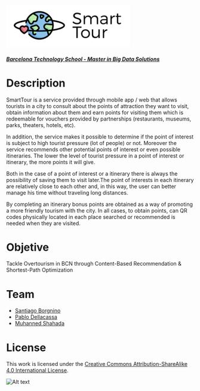 ![BTS](/SmartTour-logo.png)

##### [Barcelona Technology School - Master in Big Data Solutions](https://barcelonatechnologyschool.com/master/master-in-big-data-solutions/)

# Description

SmartTour is a service provided through mobile app / web that allows tourists in a city to consult about the points of attraction they want to visit, obtain information about them and earn points for visiting them which is redeemable for vouchers provided by partnerships (restaurants, museums, parks, theaters, hotels, etc).

In addition, the service makes it possible to determine if the point of interest is subject to high tourist pressure (lot of people) or not. Moreover the service recommends other potential points of interest or even possible itineraries. The lower the level of tourist pressure in a point of interest or itinerary, the more points it will give.

Both in the case of a point of interest or a itinerary there is always the possibility of saving them to visit later.The point of interests in each itinerary are relatively close to each other and, in this way, the user can better manage his time without traveling long distances. 

By completing an itinerary bonus points are obtained as a way of promoting a more friendly tourism with the city. In all cases, to obtain points, can QR codes physically located in each place searched or recommended is needed when they are visited.

#  Objetive

Tackle Overtourism in BCN through Content-Based Recommendation & Shortest-Path Optimization

# Team

- [Santiago Borgnino](https://www.linkedin.com/in/santiago-borgnino-91752710b/)
- [Pablo Dellacassa](https://www.linkedin.com/in/pablodellacassa/)
- [Muhanned Shahada](https://www.linkedin.com/in/muhanned-shahada-pmp-miet-883560ab/)

# License
This work is licensed under the [Creative Commons Attribution-ShareAlike 4.0 International License](http://creativecommons.org/licenses/by-sa/4.0/). 

![Alt text](https://i.creativecommons.org/l/by-sa/4.0/88x31.png "Creative Commons Attribution-ShareAlike 4.0 International License")
